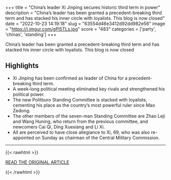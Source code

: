 +++
title = "China’s leader Xi Jinping secures historic third term in power"
description = "China’s leader has been granted a precedent-breaking third term and has stacked his inner circle with loyalists. This blog is now closed"
date = "2022-10-23 14:19:18"
slug = "63554d46e3412d92dd982e56"
image = "https://i.imgur.com/gPI5TLs.jpg"
score = "483"
categories = ['party', 'chinas', 'standing']
+++

China’s leader has been granted a precedent-breaking third term and has stacked his inner circle with loyalists. This blog is now closed

## Highlights

- Xi Jinping has been confirmed as leader of China for a precedent-breaking third term.
- A week-long political meeting eliminated key rivals and strengthened his political power.
- The new Politburo Standing Committee is stacked with loyalists, cementing his place as the country’s most powerful ruler since Mao Zedong.
- The other members of the seven-man Standing Committee are Zhao Leji and Wang Huning, who return from the previous committee, and newcomers Cai Qi, Ding Xuexiang and Li Xi.
- All are perceived to have close allegiance to Xi, 69, who was also re-appointed on Sunday as chairman of the Central Military Commission.

---

{{< rawhtml >}}
  <p class="article-category">
    <a target="_blank" href="https://www.theguardian.com/world/live/2022/oct/23/chinas-president-xi-jinping-expected-to-secure-historic-third-term-in-power">READ THE ORIGINAL ARTICLE</a>
  </p>
{{< /rawhtml >}}
